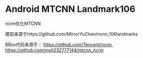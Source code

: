 # Android MTCNN Landmark106

ncnn优化MTCNN

模型来源于https://github.com/MirrorYuChen/ncnn_106landmarks


BBox代码来源于：
https://github.com/Tencent/ncnn,   
https://github.com/moli232777144/mtcnn_ncnn
